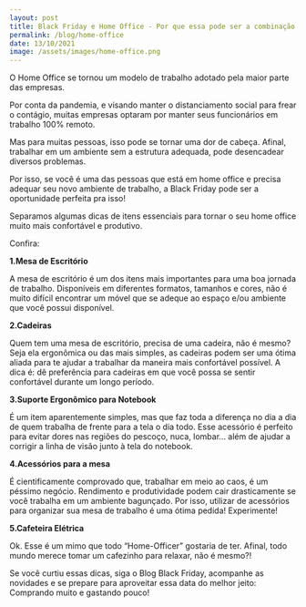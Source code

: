 ```yaml
---
layout: post
title: Black Friday e Home Office - Por que essa pode ser a combinação perfeita
permalink: /blog/home-office
date: 13/10/2021
image: /assets/images/home-office.png
---
```


O Home Office se tornou um modelo de trabalho adotado pela maior parte das empresas.


Por conta da pandemia, e visando manter o distanciamento social para frear o contágio, muitas empresas optaram por manter seus funcionários em trabalho 100% remoto.



Mas para muitas pessoas, isso pode se tornar uma dor de cabeça.
Afinal, trabalhar em um ambiente sem a estrutura adequada, pode desencadear diversos problemas.


Por isso, se você é uma das pessoas que está em home office e precisa adequar seu novo ambiente de trabalho, a Black Friday pode ser a oportunidade perfeita pra isso!


Separamos algumas dicas de itens essenciais para tornar o seu home office muito mais confortável e produtivo.

Confira:

  **1.Mesa de Escritório**

A mesa de escritório é um dos itens mais importantes para uma boa jornada de trabalho. Disponíveis em diferentes formatos, tamanhos e cores, não é muito difícil encontrar um móvel que se adeque ao espaço e/ou ambiente que você possui disponível.


  **2.Cadeiras**

Quem tem uma mesa de escritório, precisa de uma cadeira, não é mesmo?
Seja ela ergonômica ou das mais simples, as cadeiras podem ser uma ótima aliada para te ajudar a trabalhar da maneira mais confortável possível. A dica é: dê preferência para cadeiras em que você possa se sentir confortável durante um longo período.


  **3.Suporte Ergonômico para Notebook**

É um item aparentemente simples, mas que faz toda a diferença no dia a dia de quem trabalha de frente para a tela o dia todo.
Esse acessório é perfeito para evitar dores nas regiões do pescoço, nuca, lombar... além de ajudar a corrigir a linha de visão junto à tela do notebook.


  **4.Acessórios para a mesa**

É cientificamente comprovado que, trabalhar em meio ao caos, é um péssimo negócio. Rendimento e produtividade podem cair drasticamente se você trabalha em um ambiente bagunçado. Por isso, utilizar de acessórios para organizar sua mesa de trabalho é uma ótima pedida! Experimente!


  **5.Cafeteira Elétrica**

Ok. Esse é um mimo que todo “Home-Officer” gostaria de ter. Afinal, todo mundo merece tomar um cafezinho para relaxar, não é mesmo?!



Se você curtiu essas dicas, siga o Blog Black Friday, acompanhe as novidades e se prepare para aproveitar essa data do melhor jeito: Comprando muito e gastando pouco!